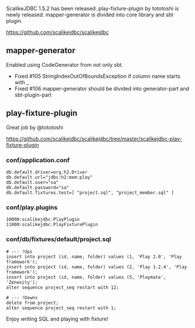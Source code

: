 ScalikeJDBC 1.5.2 has been released. play-fixture-plugin by tototoshi is newly released. mapper-generator is divided into core library and sbt plugin.

https://github.com/scalikejdbc/scalikejdbc

## mapper-generator

Enabled using CodeGenerator from not only sbt.

- Fixed #105 StringIndexOutOfBoundsException if column name starts with _
- Fixed #106 mapper-generator should be divided into generator-part and sbt-plugin-part

## play-fixture-plugin

Great job by @tototoshi

https://github.com/scalikejdbc/scalikejdbc/tree/master/scalikejdbc-play-fixture-plugin

### conf/application.conf

    db.default.driver=org.h2.Driver
    db.default.url="jdbc:h2:mem:play"
    db.default.user="sa"
    db.default.password="sa"
    db.default.fixtures.test=[ "project.sql", "project_member.sql" ]

### conf/play.plugins

    10000:scalikejdbc.PlayPlugin
    11000:scalikejdbc.PlayFixturePlugin

### conf/db/fixtures/default/project.sql

    # --- !Ups
    insert into project (id, name, folder) values (1, 'Play 2.0', 'Play framework');
    insert into project (id, name, folder) values (2, 'Play 1.2.4', 'Play framework');
    insert into project (id, name, folder) values (5, 'Playmate', 'Zenexity');
    alter sequence project_seq restart with 12;
    
    # --- !Downs
    delete from project;
    alter sequence project_seq restart with 1;


Enjoy writing SQL and playing with fixture!


